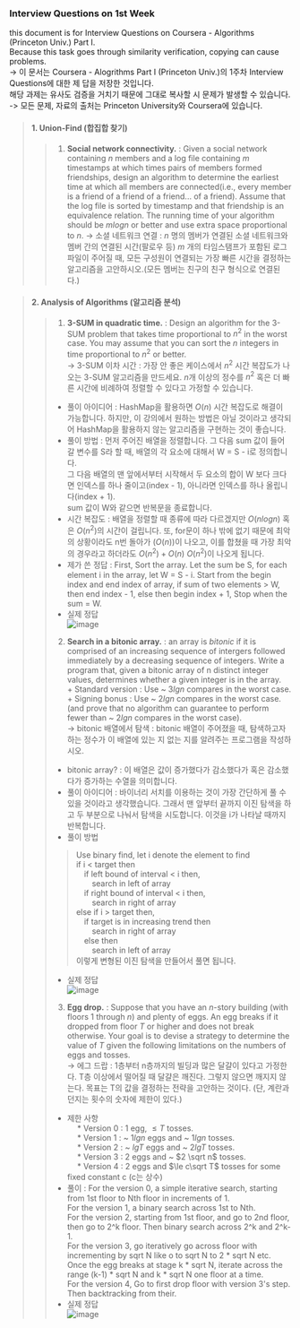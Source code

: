 ### Interview Questions on 1st Week  
  
this document is for Interview Questions on Coursera - Algorithms (Princeton Univ.) Part I.  
Because this task goes through similarity verification, copying can cause problems.  
-> 이 문서는 Coursera - Alogrithms Part I (Princeton Univ.)의 1주차 Interview Questions에 대한 제 답을 저장한 것입니다.  
해당 과제는 유사도 검증을 거치기 때문에 그대로 복사할 시 문제가 발생할 수 있습니다.  
-> 모든 문제, 자료의 출처는 Princeton University와 Coursera에 있습니다.  

> #### 1. Union-Find (합집합 찾기)
> > 1. __Social network connectivity.__ : Given a social network containing $n$ members and a log file containing $m$ timestamps at which times pairs of members formed friendships, design an algorithm to determine the earliest time at which all members are connected(i.e., every member is a friend of a friend of a friend... of a friend). Assume that the log file is sorted by timestamp and that friendship is an equivalence relation. The running time of your algorithm should be $mlogn$ or better and use extra space proportional to $n$.
> > -> 소셜 네트워크 연결 : $n$ 명의 멤버가 연결된 소셜 네트워크와 멤버 간의 연결된 시간(팔로우 등) $m$ 개의 타임스탬프가 포함된 로그 파일이 주어질 때, 모든 구성원이 연결되는 가장 빠른 시간을 결정하는 알고리즘을 고안하시오.(모든 멤버는 친구의 친구 형식으로 연결된다.)

> #### 2. Analysis of Algorithms (알고리즘 분석)  
>  > 1. __3-SUM in quadratic time.__ : Design an algorithm for the 3-SUM problem that takes time proportional to $n^2$ in the worst case. You may assume that you can sort the $n$ integers in time proportional to $n^2$ or better.  
>  > -> 3-SUM 이차 시간 : 가장 안 좋은 케이스에서 $n^2$ 시간 복잡도가 나오는 3-SUM 알고리즘을 만드세요. $n$개 이상의 정수를 $n^2$ 혹은 더 빠른 시간에 비례하여 정렬할 수 있다고 가정할 수 있습니다.  
>  > + 풀이 아이디어 : HashMap을 활용하면 $O(n)$ 시간 복잡도로 해결이 가능합니다. 하지만, 이 강의에서 원하는 방법은 아닐 것이라고 생각되어 HashMap을 활용하지 않는 알고리즘을 구현하는 것이 좋습니다.  
>  > + 풀이 방법 : 먼저 주어진 배열을 정렬합니다. 그 다음 sum 값이 들어갈 변수를 S라 할 때, 배열의 각 요소에 대해서 W = S - i로 정의합니다.  
>  >               그 다음 배열의 맨 앞에서부터 시작해서 두 요소의 합이 W 보다 크다면 인덱스를 하나 줄이고(index - 1), 아니라면 인덱스를 하나 올립니다(index + 1).  
>  >               sum 값이 W와 같으면 반복문을 종료합니다.  
>  > + 시간 복잡도 : 배열을 정렬할 때 종류에 따라 다르겠지만 $O(nlogn)$ 혹은 $O(n^2)$의 시간이 걸립니다. 또, for문이 하나 밖에 없기 때문에 최악의 상황이라도 n번 돌아가 $(O(n))$이 나오고, 이를 합쳤을 때 가장 최악의 경우라고 하더라도 $O(n^2) + O(n) ~ O(n^2)$이 나오게 됩니다.  
>  > + 제가 쓴 정답 : First, Sort the array. Let the sum be S, for each element i in the array, let W = S - i. Start from the begin index and end index of array, if sum of two elements > W, then end index - 1, else then begin index + 1, Stop when the sum = W.  
>  > + 실제 정답  
>  > ![image](https://user-images.githubusercontent.com/23286838/224547432-d9fc4b97-c615-4d95-8841-09402e88c506.png)  
>  > 2. __Search in a bitonic array.__ : an array is _bitonic_ if it is comprised of an increasing sequence of intergers followed immediately by a decreasing sequence of integers. Write a program that, given a bitonic array of n distinct integer values, determines whether a given integer is in the array.  
>  >                                     + Standard version : Use ~ $3lgn$ compares in the worst case.  
>  >                                     + Signing bonus : Use ~ $2 lgn$ compares in the worst case.(and prove that no algorithm can guarantee to perform fewer than ~ $2lgn$ compares in the worst case).  
>  > -> bitonic 배열에서 탐색 : bitonic 배열이 주어졌을 때, 탐색하고자 하는 정수가 이 배열에 있는 지 없는 지를 알려주는 프로그램을 작성하시오.  
>  > + bitonic array? : 이 배열은 값이 증가했다가 감소했다가 혹은 감소했다가 증가하는 수열을 의미합니다.  
>  > + 풀이 아이디어 : 바이너리 서치를 이용하는 것이 가장 간단하게 풀 수 있을 것이라고 생각했습니다. 그래서 맨 앞부터 끝까지 이진 탐색을 하고 두 부분으로 나눠서 탐색을 시도합니다. 이것을 i가 나타날 때까지 반복합니다.  
>  > + 풀이 방법  
>  > > Use binary find, let i denote the element to find  
>  > > if i < target then  
>  > > &emsp;if left bound of interval < i then,    
>  > > &emsp;&emsp;search in left of array  
>  > > &emsp;if right bound of interval < i then,  
>  > > &emsp;&emsp;search in right of array  
>  > > else if i > target then,  
>  > > &emsp;if target is in increasing trend then  
>  > > &emsp;&emsp;search in right of array  
>  > > &emsp;else then  
>  > > &emsp;&emsp;search in left of array  
>  >   이렇게 변형된 이진 탐색을 만들어서 풀면 됩니다.  
>  > + 실제 정답  
>  > ![image](https://user-images.githubusercontent.com/23286838/224547379-6def50ea-a53b-43dd-9b8f-39e0ff256a7a.png)  
>  > 3. __Egg drop.__ : Suppose that you have an $n$-story building (with floors 1 through $n$) and plenty of eggs. An egg breaks if it dropped from floor $T$ or higher and does not break otherwise. Your goal is to devise a strategy to determine the value of $T$ given the following limitations on the numbers of eggs and tosses.  
>  > -> 에그 드랍 : 1층부터 n층까지의 빌딩과 많은 달걀이 있다고 가정한다. T층 이상에서 떨어질 때 달걀은 깨진다. 그렇지 않으면 깨지지 않는다. 목표는 T의 값을 결정하는 전략을 고안하는 것이다. (단, 계란과 던지는 횟수의 숫자에 제한이 있다.)  
>  > + 제한 사항  
>  > &emsp; * Version 0 : 1 egg, $\le T$ tosses.  
>  > &emsp; * Version 1 : ~ $1lgn$ eggs and ~ $1lgn$ tosses.  
>  > &emsp; * Version 2 : ~ $lgT$ eggs and ~ $2lgT$ tosses.  
>  > &emsp; * Version 3 : 2 eggs and ~ $2 \sqrt n$ tosses.  
>  > &emsp; * Version 4 : 2 eggs and $\le c\sqrt T$ tosses for some fixed constant c (c는 상수)  
>  > + 풀이 : For the version 0, a simple iterative search, starting from 1st floor to Nth floor in increments of 1.  
>  >          For the version 1, a binary search across 1st to Nth.  
>  >          For the version 2, starting from 1st floor, and go to 2nd floor, then go to 2^k floor. Then binary search across 2^k and 2^k-1.  
>  >          For the version 3, go iteratively go across floor with incrementing by sqrt N like o to sqrt N to 2 * sqrt N etc. Once the egg breaks at stage k * sqrt N, iterate across the range (k-1) * sqrt N and k * sqrt N one floor at a time.  
>  >          For the version 4, Go to first drop floor with version 3's step. Then backtracking from their.  
>  > + 실제 정답  
>  > ![image](https://user-images.githubusercontent.com/23286838/224547338-26574ecd-29e9-4057-aaf3-cbc6d70cb17b.png)  

